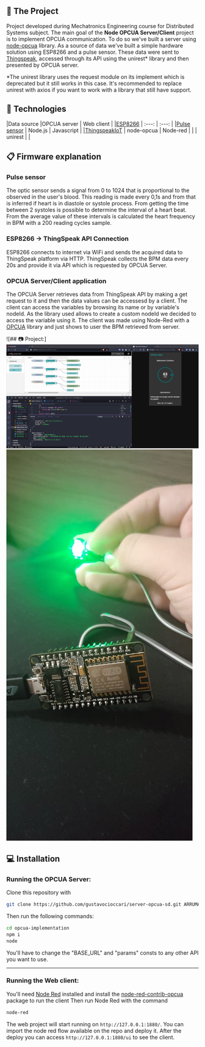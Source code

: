## :file_folder: The Project
Project developed during Mechatronics Engineering course for Distributed Systems subject. The main goal of the **Node OPCUA Server/Client** project is to implement OPCUA communication. To do so we've built a server using [node-opcua](https://github.com/node-opcua/node-opcua) library.
As a source of data we've built a simple hardware solution using ESP8266 and a pulse sensor. These data were sent to [Thingspeak](https://thingspeak.com/), accessed through its API using the unirest* library and then presented by OPCUA server.

*The unirest library uses the request module on its implement which is deprecated but it still works in this case. It's recommended to replace unirest with axios if you want to work with a library that still have support.

## :rocket: Technologies
|Data source       |OPCUA server   |   Web client    |
|[ESP8266](https://www.espressif.com/sites/default/files/documentation/0a-esp8266ex_datasheet_en.pdf)           | :---:         |     :---:       |
|[Pulse sensor](https://github.com/WorldFamousElectronics/PulseSensorPlayground) | Node.js       | Javascript      |
|[ThingspeakIoT](https://thingspeak.com/)        | node-opcua    | Node-red        |
|                  | unirest       |                 |

## :clipboard: Firmware explanation
  ### Pulse sensor
  The optic sensor sends a signal from 0 to 1024 that is proportional to the observed in the user's blood. This reading is made every 0,1s and from that is inferred if heart is in diastole or systole process. From getting the time between 2 systoles is possible to determine the interval of a heart beat. From the average value of these intervals is calculated the heart frequency in BPM with a 200 reading cycles sample.

  ### ESP8266 -> ThingSpeak API Connection
  ESP8266 connects to internet via WiFi and sends the acquired data to ThingSpeak platform via HTTP. ThingSpeak collects the BPM data every 20s and provide it via API which is requested by OPCUA Server.

  ### OPCUA Server/Client application
  The OPCUA Server retrieves data from ThingSpeak API by making a get request to it and then the data values can be accessesd by a client. The client can access the variables by browsing its name or by variable's nodeId. As the library used allows to create a custom nodeId we decided to access the variable using it.
  The client was made using Node-Red with a [OPCUA](https://flows.nodered.org/node/node-red-contrib-opcua) library and just shows to user the BPM retrieved from server.

![## :camera: Project:]
![Software](sistema.png)
![Hardware](hardware.jfif)

## :computer: Installation
### Running the **OPCUA Server**:
Clone this repository with 
```bash
git clone https://github.com/gustavocioccari/server-opcua-sd.git ARRUMAR LINK
```
Then run the following commands:
```bash
cd opcua-implementation
npm i
node 
```
You'll have to change the "BASE_URL" and "params" consts to any other API you want to use.
___
### Running the **Web client**:
You'll need [Node Red](https://nodered.org/docs/getting-started/local) installed and install the [node-red-contrib-opcua](https://flows.nodered.org/node/node-red-contrib-opcua) package to run the client
Then run Node Red with the command
```bash
node-red
```
The web project will start running on `http://127.0.0.1:1880/`.
You can import the node red flow available on the repo and deploy it. After the deploy you can access `http://127.0.0.1:1880/ui` to see the client.
